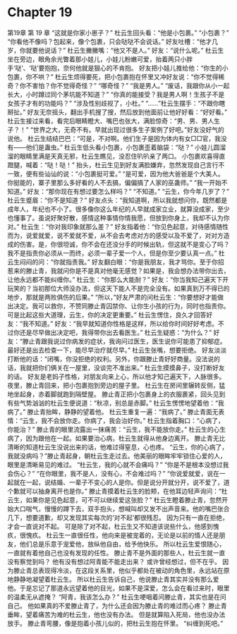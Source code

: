 # Chapter 19

第19章 第 19 章
“这就是你家小崽子？”
杜云生回头看：“他是小包裹。”
“小包裹？”
“你看他不像吗？包起来，像个包裹，只会哒哒不会说话。”
好友吐槽：“他才几岁，你就要他说话？”
杜云生撇撇嘴：“他又不是人。”
好友：“说什么呢。”
杜云生坐在旁边，眼角余光瞥着那小娃儿，小娃儿粉嫩可爱，抬着两只小胖手‘哒’、‘哒’要抱抱，奈何他就是狠心的不肯抱。
好友把小娃儿推给他：“你生的小包裹，你不哄？”
杜云生烦得要死，把小包裹抱在怀里又冲好友说：“你不觉得稀奇？你不害怕？你不觉得奇怪？”
“哪奇怪？”
“我是男人。”
“废话，我跟你从小一起长大，小时蹲过同个茅坑能不知道？”
“你真的能接受？我是男人啊！生孩子不是女孩子才有的功能吗？”
“涉及性别歧视了，小杜。”
“……”杜云生摆手：“不跟你瞎掰扯。”
好友无奈摇头，翻出手机搜了搜，然后放到他面前让他好好看：“好好看。”
杜云生接过来看，看完后眼睛瞪大、嘴巴也张大，满脸惊奇：“男、男、男人生子？！”
“世界之大，无奇不有。早就出现过很多生子案例了好吧。”好友没好气的说他。
杜云生结结巴巴：“可是，不对啊。他们生子是因为体内有女□□官，我没有——他们是蛊虫。”
杜云生低头看小包裹，小包裹歪着脑袋：“哒？”
小娃儿圆溜溜的眼睛里满是天真无邪，杜云生瞧见，没忍住叭叭亲了两口。
小包裹欢喜得直蹬腿，喊着：“哒！哒！”
抬头，杜云生见到好友满脸嫌弃，忽然发现自己言行不一致，便有些讪讪的说：“小包裹挺可爱。”
“是可爱，因为他大爸爸是个大美人。你挺能的，寨子里那么多好看的人不去搞，偏偏搞了人家的巫蛊师。”
“我一开始不知道。”
好友：“那你现在有想过要怎么样吗？”
“不知道。”
“云生，你今年几岁了？”
杜云生蹙眉：“你不是知道？”
好友点头：“我知道啊，所以我就想问你，既然都是成年人，年纪也不小了。很多像你这么年纪的人早就成家立业，就算没成家，至少也懂事了。虽说好聚好散，感情这种事情你情我愿，但放到你身上，我却不认为你对。”
杜云生：“你对我印象就那么差？”
好友指着他：“你见色起意，对待感情随性而为，说爱就爱，说不爱就不爱，从不会去考虑对方的感受以及不爱了，对对方造成的伤害。是，你很坦诚，你不会在还没分手的时候出轨，但这就不是变心了吗？我不是指责你必须从一而终，必须一辈子爱一个人，但是你至少要认真一点。”
杜云生闷闷的问：“你就指责我。”
好友翻白眼：“你是我朋友，我才骂你。至于你招惹来的滕止青，我就问你是不是真对他毫无感觉？如果是，我会想办法带你出去，让他永远都不能纠缠你。”
杜云生：“你那么大能耐？”
好友：“你当我知己遍天下开玩笑的？当初那位大师没办法，但这天下能人不是完全没有。如果真到万不得已的地步，那就是两败俱伤的后果。”
“所以，”好友严肃的问杜云生：“你要想好才能做出决定。我可以救你，不赞同滕止青囚禁你、让你生小孩的行为，同时也指责你。可是比起这些大道理，云生，你的决定更重要。”
杜云生愣住，良久才回答好友：“我不知道。”
好友：“我早就知道你性格是这样，所以给你时间好好考虑。不过你还是尽早做出决定吧，我得带你出去看医生。”
杜云生疑惑：“为什么？”
好友：“滕止青跟我说过你病发的症状，我询问过医生，医生说你可能患了抑郁症。最好还是出去检查一下，能尽早治疗就尽早。”
杜云生张嘴，想要拒绝。
好友淡淡打断他的话：“闭嘴，你没拒绝的权利。另外，你跟滕止青好好商量。没法说的话，我就把你们俩关在一屋里，没谈完不准出来。”
杜云生摸摸鼻子，没打断好友的话。
好友是老妈子性格，对朋友向来上心，所以他才知己遍天下，人脉很多。
夜里，滕止青回来，把小包裹抱到旁边的屋子里。
杜云生在房间里辗转反侧，猛地坐起身，赤着脚就跑到隔壁屋。
滕止青正把小包裹身上的衣服裹紧，回头见到有些气势汹汹的杜云生便说道：“秋凉，别总是赤脚。”
杜云生愣愣地望着他：“我病了。”
滕止青抬眸，静静的望着他。
杜云生重复一遍：“我病了。”
滕止青面无表情：“云生，我不会放你走。你病了，我会治好你。”
杜云生指着胸口：“心病了，你能治？”
滕止青的眼里流露出一抹痛苦：“云生，我不能放你走。”
杜云生的心生病了，因为跟他在一起。如果要治心病，杜云生就得从他身边离开。
滕止青无比清晰的知道杜云生没说出来的话，他难过得窒息，心也疼。
“云生，你的心病了，我就没病吗？”滕止青起身，朝杜云生走过去。他美丽的眼眸牢牢锁住心爱的人，眼里是清晰易见的难过。
“杜云生，我的心就不会痛吗？”
“你是不是根本没想过我会伤心？”
“在你眼里，我不是人，没有心，不会难过吗？”
“你说爱就爱，说在一起就在一起，说结婚、一辈子不变心的人是你。但是说分开就分开，说不爱了，道个歉就可以抽身离开也是你。”
滕止青摸着杜云生的脸颊，在他耳边轻声询问：“杜云生，如果你是见色起意，可不可以继续爱这张脸？”
杜云生瞪着滕止青，忽然开始大口喘气，慢慢的蹲下去，双手抱头，想喊叫却又发不出声音来。他的嘴巴张合几下，想要道歉，却又发现其实每次的‘对不起’都很残忍。
因为只有一直在拒绝，才会一直说对不起。
可是除了对不起，杜云生又不知道该说些什么，他感到愧疚，很愧疚。
杜云生一直很任性，他向来是被宠着的，无论是以前的情人还是朋友，他们总是乐意于宠爱他，放纵他自由，给予他快乐。
所以杜云生爱恨随心，一直就有着他自己也没有发现的任性。
滕止青不是外面的那些人，杜云生就一直没有察觉到吗？
他有没有想过阿青能不能走出来？
或许曾经想过，但不在乎。
因为滕止青总表现得冷淡，在这段关系里，他似乎都处在被动的角色里，永远站在原地静静地凝望着杜云生。
所以杜云生告诉自己，他说滕止青其实并没有那么爱他。于是忘记了那道永远望着他的目光，如果不是深爱，怎么会在看过来时，眼里的温柔无从遮掩？
“阿青，我该怎么办？”
杜云生哽咽着问滕止青，其实也是在问自己。
他如果真的不爱滕止青了，为什么还会因为滕止青的难过而心疼？
滕止青垂眸，望着痛苦为难的杜云生，他也没有办法。
但是就算陷入死局，他也没办法放手。
滕止青弯腰，像是抱着小孩儿似的，把杜云生抱在怀里。
“纠缠到死吧。”